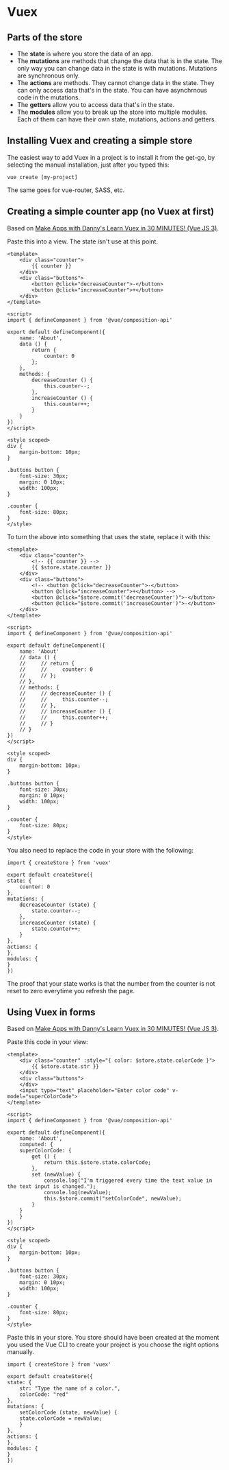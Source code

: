 # Vuex

## Parts of the store

- The **state** is where you store the data of an app.
- The **mutations** are methods that change the data that is in the state. The only way you can change data in the state is with mutations. Mutations are synchronous only.
- The **actions** are methods. They cannot change data in the state. They can only access data that's in the state. You can have asynchrnous code in the mutations.
- The **getters** allow you to access data that's in the state.
- The **modules** allow you to break up the store into multiple modules. Each of them can have their own state, mutations, actions and getters.

## Installing Vuex and creating a simple store

The easiest way to add Vuex in a project is to install it from the get-go, by selecting the manual installation, just after you typed this:

    vue create [my-project]

The same goes for vue-router, SASS, etc.

## Creating a simple counter app (no Vuex at first)

Based on [ Make Apps with Danny's Learn Vuex in 30 MINUTES! (Vue JS 3)](https://www.youtube.com/watch?v=nFh7-HfODYY).

Paste this into a view. The state isn't use at this point.

    <template>
        <div class="counter">
            {{ counter }}
        </div>
        <div class="buttons">
            <button @click="decreaseCounter">-</button>
            <button @click="increaseCounter">+</button>
        </div>
    </template>

    <script>
    import { defineComponent } from '@vue/composition-api'

    export default defineComponent({
        name: 'About',
        data () {
            return {
                counter: 0
            };
        },
        methods: {
            decreaseCounter () {
                this.counter--;
            },
            increaseCounter () {
                this.counter++;
            }
        }
    })
    </script>

    <style scoped>
    div {
        margin-bottom: 10px;
    }

    .buttons button {
        font-size: 30px;
        margin: 0 10px;
        width: 100px;
    }

    .counter {
        font-size: 80px;
    }
    </style>

To turn the above into something that uses the state, replace it with this:

    <template>
        <div class="counter">
            <!-- {{ counter }} -->
            {{ $store.state.counter }}
        </div>
        <div class="buttons">
            <!-- <button @click="decreaseCounter">-</button>
            <button @click="increaseCounter">+</button> -->
            <button @click="$store.commit('decreaseCounter')">-</button>
            <button @click="$store.commit('increaseCounter')">-</button>
        </div>
    </template>

    <script>
    import { defineComponent } from '@vue/composition-api'

    export default defineComponent({
        name: 'About'
        // data () {
        //     // return {
        //     //     counter: 0
        //     // };
        // },
        // methods: {
        //     // decreaseCounter () {
        //     //     this.counter--;
        //     // },
        //     // increaseCounter () {
        //     //     this.counter++;
        //     // }
        // }
    })
    </script>

    <style scoped>
    div {
        margin-bottom: 10px;
    }

    .buttons button {
        font-size: 30px;
        margin: 0 10px;
        width: 100px;
    }

    .counter {
        font-size: 80px;
    }
    </style>

You also need to replace the code in your store with the following:

    import { createStore } from 'vuex'

    export default createStore({
    state: {
        counter: 0
    },
    mutations: {
        decreaseCounter (state) {
            state.counter--;
        },
        increaseCounter (state) {
            state.counter++;
        }
    },
    actions: {
    },
    modules: {
    }
    })

The proof that your state works is that the number from the counter is not reset to zero everytime you refresh the page.

## Using Vuex in forms

Based on [ Make Apps with Danny's Learn Vuex in 30 MINUTES! (Vue JS 3)](https://www.youtube.com/watch?v=nFh7-HfODYY).

Paste this code in your view:

    <template>
        <div class="counter" :style="{ color: $store.state.colorCode }">
            {{ $store.state.str }}
        </div>
        <div class="buttons">
        </div>
        <input type="text" placeholder="Enter color code" v-model="superColorCode">
    </template>

    <script>
    import { defineComponent } from '@vue/composition-api'

    export default defineComponent({
        name: 'About',
        computed: {
        superColorCode: {
            get () {
                return this.$store.state.colorCode;
            },
            set (newValue) {
                console.log("I'm triggered every time the text value in the text input is changed.");
                console.log(newValue);
                this.$store.commit("setColorCode", newValue);
            }
        }
        }
    })
    </script>

    <style scoped>
    div {
        margin-bottom: 10px;
    }

    .buttons button {
        font-size: 30px;
        margin: 0 10px;
        width: 100px;
    }

    .counter {
        font-size: 80px;
    }
    </style>

Paste this in your store. You store should have been created at the moment you used the Vue CLI to create your project is you choose the right options manually.

    import { createStore } from 'vuex'

    export default createStore({
    state: {
        str: "Type the name of a color.",
        colorCode: "red"
    },
    mutations: {
        setColorCode (state, newValue) {
        state.colorCode = newValue;
        }
    },
    actions: {
    },
    modules: {
    }
    })
